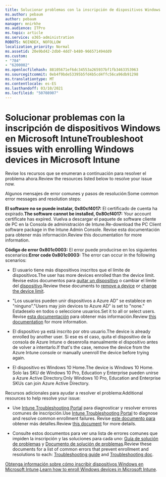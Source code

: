 ```yaml
---
title: Solucionar problemas con la inscripción de dispositivos Windows en Microsoft Intune
ms.author: pebaum
author: pebaum
manager: mnirkhe
ms.audience: ITPro
ms.topic: article
ms.service: o365-administration
ROBOTS: NOINDEX, NOFOLLOW
localization_priority: Normal
ms.assetid: 20e9bd42-2db0-4dd7-b480-966571494dd9
ms.custom:
- "784"
- "6200002"
ms.openlocfilehash: 88105671ef6dc34553a265937bf1fb3463353963
ms.sourcegitcommit: 0eb4f9bde53395b5fd4b5cd4ffc56ca96db91298
ms.translationtype: MT
ms.contentlocale: es-ES
ms.lasthandoff: 03/10/2021
ms.locfileid: "50708907"
---
```

# <a name="troubleshoot-issues-with-enrolling-windows-devices-in-microsoft-intune"></a><span data-ttu-id="4e6e9-102">Solucionar problemas con la inscripción de dispositivos Windows en Microsoft Intune</span><span class="sxs-lookup"><span data-stu-id="4e6e9-102">Troubleshoot issues with enrolling Windows devices in Microsoft Intune</span></span>

<span data-ttu-id="4e6e9-103">Revise los recursos que se enumeran a continuación para resolver el problema ahora.</span><span class="sxs-lookup"><span data-stu-id="4e6e9-103">Review the resources listed below to resolve your issue now.</span></span>
  
<span data-ttu-id="4e6e9-104">Algunos mensajes de error comunes y pasos de resolución:</span><span class="sxs-lookup"><span data-stu-id="4e6e9-104">Some common error messages and resolution steps:</span></span>
  
 <span data-ttu-id="4e6e9-105">**El software no se puede instalar, 0x80cf4017:** El certificado de cuenta ha expirado.</span><span class="sxs-lookup"><span data-stu-id="4e6e9-105">**The software cannot be installed, 0x80cf4017:** Your account certificate has expired.</span></span> <span data-ttu-id="4e6e9-106">Vuelva a descargar el paquete de software cliente de PC en la Consola de administración de Intune.</span><span class="sxs-lookup"><span data-stu-id="4e6e9-106">Re-download the PC Client software package in the Intune Admin Console.</span></span> <span data-ttu-id="4e6e9-107">Revise esta documentación para obtener más información.</span><span class="sxs-lookup"><span data-stu-id="4e6e9-107">Review this documentation for more information.</span></span>
  
 <span data-ttu-id="4e6e9-108">**Código de error 0x801c0003:** El error puede producirse en los siguientes escenarios:</span><span class="sxs-lookup"><span data-stu-id="4e6e9-108">**Error code 0x801c0003:** The error can occur in the following scenarios:</span></span>
  
-  <span data-ttu-id="4e6e9-109">El usuario tiene más dispositivos inscritos que el límite de dispositivos.</span><span class="sxs-lookup"><span data-stu-id="4e6e9-109">The user has more devices enrolled than the device limit.</span></span> <span data-ttu-id="4e6e9-110">Revise estos documentos para [quitar un dispositivo](https://docs.microsoft.com/intune/devices-wipe) o cambiar el límite del [dispositivo](https://docs.microsoft.com/intune/enrollment-restrictions-set#set-device-limit-restrictions).</span><span class="sxs-lookup"><span data-stu-id="4e6e9-110">Review these documents to [remove a device](https://docs.microsoft.com/intune/devices-wipe) or [change the device limit](https://docs.microsoft.com/intune/enrollment-restrictions-set#set-device-limit-restrictions).</span></span>

-  <span data-ttu-id="4e6e9-111">"Los usuarios pueden unir dispositivos a Azure AD" se establece en "ninguno".</span><span class="sxs-lookup"><span data-stu-id="4e6e9-111">"Users may join devices to Azure AD" is set to "none."</span></span> <span data-ttu-id="4e6e9-112">Estadeselo en todos o seleccione usuarios.</span><span class="sxs-lookup"><span data-stu-id="4e6e9-112">Set it to all or select users.</span></span> <span data-ttu-id="4e6e9-113">Revise [esta documentación](https://docs.microsoft.com/azure/active-directory/device-management-azure-portal#configure-device-settings) para obtener más información.</span><span class="sxs-lookup"><span data-stu-id="4e6e9-113">Review [this documentation](https://docs.microsoft.com/azure/active-directory/device-management-azure-portal#configure-device-settings) for more information.</span></span>

-  <span data-ttu-id="4e6e9-114">El dispositivo ya está inscrito por otro usuario.</span><span class="sxs-lookup"><span data-stu-id="4e6e9-114">The device is already enrolled by another user.</span></span> <span data-ttu-id="4e6e9-115">Si ese es el caso, quita el dispositivo de la consola de Azure Intune o desenrolla manualmente el dispositivo antes de volver a intentarlo.</span><span class="sxs-lookup"><span data-stu-id="4e6e9-115">If that's the case, remove the device from the Azure Intune console or manually unenroll the device before trying again.</span></span>

-  <span data-ttu-id="4e6e9-116">El dispositivo es Windows 10 Home.</span><span class="sxs-lookup"><span data-stu-id="4e6e9-116">The device is Windows 10 Home.</span></span> <span data-ttu-id="4e6e9-117">Solo las SKU de Windows 10 Pro, Education y Enterprise pueden unirse a Azure Active Directory.</span><span class="sxs-lookup"><span data-stu-id="4e6e9-117">Only Windows 10 Pro, Education and Enterprise SKUs can join Azure Active Directory.</span></span>

<span data-ttu-id="4e6e9-118">Recursos adicionales para ayudar a resolver el problema:</span><span class="sxs-lookup"><span data-stu-id="4e6e9-118">Additional resources to help resolve your issue:</span></span>
  
-  <span data-ttu-id="4e6e9-119">Use [Intune Troubleshooting Portal](https://devicemanagement.microsoft.com/#blade/Microsoft_Intune_DeviceSettings/TroubleshootBlade) para diagnosticar y resolver errores comunes de inscripción.</span><span class="sxs-lookup"><span data-stu-id="4e6e9-119">Use [Intune Troubleshooting Portal](https://devicemanagement.microsoft.com/#blade/Microsoft_Intune_DeviceSettings/TroubleshootBlade) to diagnose and resolve common enrollment failures.</span></span> <span data-ttu-id="4e6e9-120">Revise [este documento para](https://docs.microsoft.com/intune/help-desk-operators) obtener más detalles.</span><span class="sxs-lookup"><span data-stu-id="4e6e9-120">Review [this document](https://docs.microsoft.com/intune/help-desk-operators) for more details.</span></span>

-  <span data-ttu-id="4e6e9-121">Consulte estos documentos para ver una lista de errores comunes que impiden la inscripción y las soluciones para cada uno: [Guía de solución de problemas](https://support.microsoft.com/help/4089533/troubleshooting-windows-device-enrollment-problems-in-microsoft-intune) y [Documento de solución de problemas](https://docs.microsoft.com/troubleshoot/mem/intune/troubleshoot-device-enrollment-in-intune).</span><span class="sxs-lookup"><span data-stu-id="4e6e9-121">Review these documents for a list of common errors that prevent enrollment and resolutions to each: [Troubleshooting guide](https://support.microsoft.com/help/4089533/troubleshooting-windows-device-enrollment-problems-in-microsoft-intune) and [Troubleshooting doc](https://docs.microsoft.com/troubleshoot/mem/intune/troubleshoot-device-enrollment-in-intune).</span></span>

<span data-ttu-id="4e6e9-122">[Obtenga información sobre cómo inscribir dispositivos Windows en Microsoft Intune](https://docs.microsoft.com/intune/windows-enroll).</span><span class="sxs-lookup"><span data-stu-id="4e6e9-122">[Learn how to enroll Windows devices in Microsoft Intune](https://docs.microsoft.com/intune/windows-enroll).</span></span>
